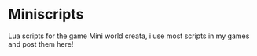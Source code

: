 # Miniscripts
Lua scripts for the game Mini world creata, i use most scripts in my games and post them here!
